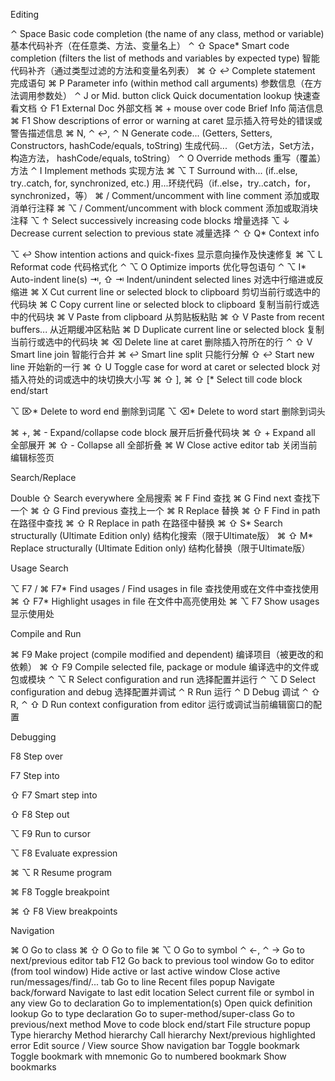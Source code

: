 Editing

⌃ Space
Basic code completion (the name of any class, method or variable)
基本代码补齐（在任意类、方法、变量名上）
⌃ ⇧ Space*
Smart code completion (filters the list of methods and variables by expected type)
智能代码补齐（通过类型过滤的方法和变量名列表）
⌘ ⇧ ↩
Complete statement
完成语句
⌘ P
Parameter info (within method call arguments)
参数信息（在方法调用参数处）
⌃ J or Mid. button click
Quick documentation lookup
快速查看文档
⇧ F1
External Doc
外部文档
⌘ + mouse over code
Brief Info
简洁信息
⌘ F1
Show descriptions of error or warning at caret
显示插入符号处的错误或警告描述信息
⌘ N, ⌃ ↩, ⌃ N
Generate code... (Getters, Setters, Constructors, hashCode/equals, toString)
生成代码... （Get方法，Set方法， 构造方法， hashCode/equals, toString）
⌃ O
Override methods
重写（覆盖）方法
⌃ I
Implement methods
实现方法
⌘ ⌥ T
Surround with... (if..else, try..catch, for, synchronized, etc.)
用...环绕代码（if..else，try..catch，for，synchronized，等）
⌘ /
Comment/uncomment with line comment
添加或取消单行注释
⌘ ⌥ /
Comment/uncomment with block comment
添加或取消块注释
⌥ ↑
Select successively increasing code blocks
增量选择
⌥ ↓
Decrease current selection to previous state
减量选择
⌃ ⇧ Q*
Context info

⌥ ↩
Show intention actions and quick-fixes
显示意向操作及快速修复
⌘ ⌥ L
Reformat code
代码格式化
⌃ ⌥ O
Optimize imports
优化导包语句
⌃ ⌥ I*
Auto-indent line(s)
⇥, ⇧ ⇥
Indent/unindent selected lines
对选中行缩进或反缩进
⌘ X
Cut current line or selected block to clipboard
剪切当前行或选中的代码块
⌘ C
Copy current line or selected block to clipboard
复制当前行或选中的代码块
⌘ V
Paste from clipboard
从剪贴板粘贴
⌘ ⇧ V
Paste from recent buffers...
从近期缓冲区粘贴
⌘ D
Duplicate current line or selected block
复制当前行或选中的代码块
⌘ ⌫
Delete line at caret
删除插入符所在的行
⌃ ⇧ V
Smart line join
智能行合并
⌘ ↩
Smart line split
只能行分解
⇧ ↩
Start new line
开始新的一行
⌘ ⇧ U
Toggle case for word at caret or selected block
对插入符处的词或选中的块切换大小写
⌘ ⇧ ], ⌘ ⇧ [*
Select till code block end/start

⌥ ⌦*
Delete to word end
删除到词尾
⌥ ⌫*
Delete to word start
删除到词头

⌘ +, ⌘ -
Expand/collapse code block
展开后折叠代码块
⌘ ⇧ +
Expand all
全部展开
⌘ ⇧ -
Collapse all
全部折叠
⌘ W
Close active editor tab
关闭当前编辑标签页

Search/Replace

Double ⇧
Search everywhere
全局搜索
⌘ F
Find
查找
⌘ G
Find next
查找下一个
⌘ ⇧ G
Find previous
查找上一个
⌘ R
Replace
替换
⌘ ⇧ F
Find in path
在路径中查找
⌘ ⇧ R
Replace in path
在路径中替换
⌘ ⇧ S*
Search structurally (Ultimate Edition only)
结构化搜索（限于Ultimate版）
⌘ ⇧ M*
Replace structurally (Ultimate Edition only)
结构化替换（限于Ultimate版）

Usage Search

⌥ F7 /  ⌘ F7*
Find usages / Find usages in file
查找使用或在文件中查找使用
⌘ ⇧ F7*
Highlight usages in file
在文件中高亮使用处
⌘ ⌥ F7
Show usages
显示使用处

Compile and Run

⌘ F9
Make project (compile modified and dependent)
编译项目（被更改的和依赖）
⌘ ⇧ F9
Compile selected file, package or module
编译选中的文件或包或模块
⌃ ⌥ R
Select configuration and run
选择配置并运行
⌃ ⌥ D
Select configuration and debug
选择配置并调试
⌃ R
Run
运行
⌃ D
Debug
调试
⌃ ⇧ R, ⌃ ⇧ D
Run context configuration from editor
运行或调试当前编辑窗口的配置

Debugging

F8
Step over

F7
Step into

⇧ F7
Smart step into

⇧ F8
Step out

⌥ F9
Run to cursor

⌥ F8
Evaluate expression

⌘ ⌥ R
Resume program

⌘ F8
Toggle breakpoint

⌘ ⇧ F8
View breakpoints


Navigation

⌘ O
Go to class
⌘ ⇧ O
Go to file
⌘ ⌥ O
Go to symbol
⌃ ←, ⌃ →
Go to next/previous editor tab
F12
Go back to previous tool window
Go to editor (from tool window)
Hide active or last active window
Close active run/messages/find/... tab
Go to line
Recent files popup
Navigate back/forward
Navigate to last edit location
Select current file or symbol in any view
Go to declaration
Go to implementation(s)
Open quick definition lookup
Go to type declaration
Go to super-method/super-class
Go to previous/next method
Move to code block end/start
File structure popup
Type hierarchy
Method hierarchy
Call hierarchy
Next/previous highlighted error
Edit source / View source
Show navigation bar
Toggle bookmark
Toggle bookmark with mnemonic
Go to numbered bookmark
Show bookmarks






































